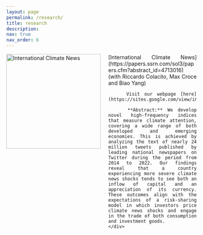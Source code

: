 ```yaml
---
layout: page
permalink: /research/
title: research
description: 
nav: true
nav_order: 6
---
```


<div style="overflow: hidden;">
    <img src="https://majoarteaga.github.io/assets/img/cai_fig.png" alt="International Climate News" style="width: 250px; float: left; margin-right: 20px;">
    <div style="margin-left: 270px; text-align: justify;">
        [International Climate News](https://papers.ssrn.com/sol3/papers.cfm?abstract_id=4713016) (with Riccardo Colacito, Max Croce and Biao Yang)

        Visit our webpage [here](https://sites.google.com/view/internationalclimatenews/home)!

        **Abstract:** We develop novel high-frequency indices that measure climate attention, covering a wide range of both developed and emerging economies. This is achieved by analyzing the text of nearly 24 million tweets published by leading national newspapers on Twitter during the period from 2014 to 2022. Our findings reveal that a country experiencing more severe climate news shocks tends to see both an inflow of capital and an appreciation of its currency. These outcomes align with the expectations of a risk-sharing model in which investors price climate news shocks and engage in the trade of both consumption and investment goods.
    </div>
</div>
